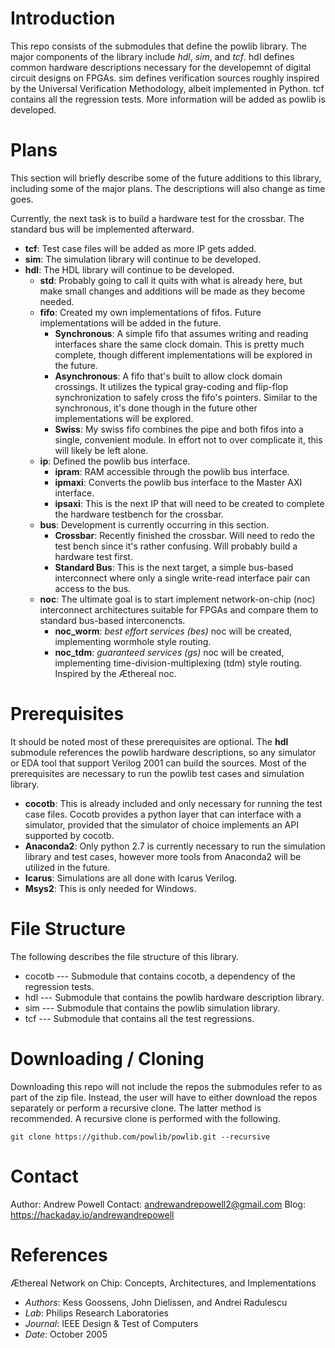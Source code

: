 # Introduction

This repo consists of the submodules that define the powlib library. The major components of the library include *hdl*, *sim*, and *tcf*. hdl defines common hardware descriptions necessary for the developemnt of digital circuit designs on FPGAs. sim defines verification sources roughly inspired by the Universal Verification Methodology, albeit implemented in Python. tcf contains all the regression tests. More information will be added as powlib is developed.

# Plans

This section will briefly describe some of the future additions to this library, including some of the major plans. The descriptions will also change as time goes.

Currently, the next task is to build a hardware test for the crossbar. The standard bus will be implemented afterward.

- **tcf**: Test case files will be added as more IP gets added.
- **sim**: The simulation library will continue to be developed.
- **hdl**: The HDL library will continue to be developed.
    - **std**: Probably going to call it quits with what is already here, but make small changes and additions will be made as they become needed. 
    - **fifo**: Created my own implementations of fifos. Future implementations will be added in the future.
        - **Synchronous**: A simple fifo that assumes writing and reading interfaces share the same clock domain. This is pretty much complete, though different implementations will be explored in the future.
        - **Asynchronous**: A fifo that's built to allow clock domain crossings. It utilizes the typical gray-coding and flip-flop synchronization to safely cross the fifo's pointers. Similar to the synchronous, it's done though in the future other implementations will be explored.
        - **Swiss**: My swiss fifo combines the pipe and both fifos into a single, convenient module. In effort not to over complicate it, this will likely be left alone.
    - **ip**: Defined the powlib bus interface.
        - **ipram**: RAM accessible through the powlib bus interface.
        - **ipmaxi**: Converts the powlib bus interface to the Master AXI interface.
        - **ipsaxi**: This is the next IP that will need to be created to complete the hardware testbench for the crossbar.
    - **bus**: Development is currently occurring in this section.
        - **Crossbar**: Recently finished the crossbar. Will need to redo the test bench since it's rather confusing. Will probably build a hardware test first.
        - **Standard Bus**: This is the next target, a simple bus-based interconnect where only a single write-read interface pair can access to the bus.
    - **noc**: The ultimate goal is to start implement network-on-chip (noc) interconnect architectures suitable for FPGAs and compare them to standard bus-based interconencts.
        - **noc_worm**: *best effort services (bes)* noc will be created, implementing wormhole style routing. 
        - **noc_tdm**: *guaranteed services (gs)* noc will be created, implementing time-division-multiplexing (tdm) style routing. Inspired by the Æthereal noc.

# Prerequisites 

It should be noted most of these prerequisites are optional. The **hdl** submodule references the powlib hardware descriptions, so any simulator or EDA tool that support Verilog 2001 can build the sources. Most of the prerequisites are necessary to run the powlib test cases and simulation library. 

- **cocotb**: This is already included and only necessary for running the test case files. Cocotb provides a python layer that can interface with a simulator, provided that the simulator of choice implements an API supported by cocotb.
- **Anaconda2**: Only python 2.7 is currently necessary to run the simulation library and test cases, however more tools from Anaconda2 will be utilized in the future.
- **Icarus**: Simulations are all done with Icarus Verilog.
- **Msys2**: This is only needed for Windows. 
        
# File Structure

The following describes the file structure of this library.

+ cocotb --- Submodule that contains cocotb, a dependency of the regression tests.
+ hdl --- Submodule that contains the powlib hardware description library. 
+ sim --- Submodule that contains the powlib simulation library.
+ tcf --- Submodule that contains all the test regressions.

# Downloading / Cloning

Downloading this repo will not include the repos the submodules refer to as part of the zip file. Instead, the user will have to either download the repos separately or perform a recursive clone. The latter method is recommended. A recursive clone is performed with the following.

````
git clone https://github.com/powlib/powlib.git --recursive
````

# Contact

Author: Andrew Powell
Contact: andrewandrepowell2@gmail.com
Blog: https://hackaday.io/andrewandrepowell

# References

Æthereal Network on Chip: Concepts, Architectures, and Implementations
- *Authors*: Kess Goossens, John Dielissen, and Andrei Radulescu
- *Lab*: Philips Research Laboratories
- *Journal*: IEEE Design & Test of Computers
- *Date*: October 2005

